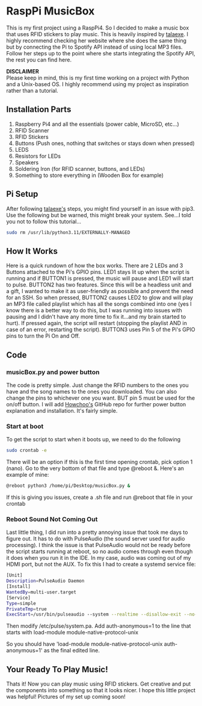 # RaspPi MusicBox
This is my first project using a RaspPi4. So I decided to make a music box that uses RFID stickers to play music. This is heavily inspired by [talaexe](https://talaexe.com/moderndayrecordplayer). I highly recommend checking her website where she does the same thing but by connecting the Pi to Spotify API instead of using local MP3 files. Follow her steps up to the point where she starts integrating the Spotify API, the rest you can find here. 

  __DISCLAIMER__  
Please keep in mind, this is my first time working on a project with Python and a Unix-based OS. I highly recommend using my project as inspiration rather than a tutorial. 

## Installation Parts
1. Raspberry Pi4 and all the essentials (power cable, MicroSD, etc...)
2. RFID Scanner
3. RFID Stickers
4. Buttons (Push ones, nothing that switches or stays down when pressed)
5. LEDS
6. Resistors for LEDs
7. Speakers
8. Soldering Iron (for RFID scanner, buttons, and LEDs)
9. Something to store everything in (Wooden Box for example)

## Pi Setup
After following [talaexe's](https://talaexe.com/moderndayrecordplayer) steps, you might find yourself in an issue with pip3. Use the following but be warned, this might break your system. See...I told you not to follow this tutorial...
```bash
sudo rm /usr/lib/python3.11/EXTERNALLY-MANAGED
```

## How It Works
Here is a quick rundown of how the box works. There are 2 LEDs and 3 Buttons attached to the Pi's GPIO pins. LED1 stays lit up when the script is running and if BUTTON1 is pressed, the music will pause and LED1 will start to pulse. BUTTON2 has two features. Since this will be a headless unit and a gift, I wanted to make it as user-friendly as possible and prevent the need for an SSH. So when pressed, BUTTON2 causes LED2 to glow and will play an MP3 file called playlist which has all the songs combined into one (yes I know there is a better way to do this, but I was running into issues with pausing and I didn't have any more time to fix it...and my brain started to hurt). If pressed again, the script will restart (stopping the playlist AND in case of an error, restarting the script). BUTTON3 uses Pin 5 of the Pi's GPIO pins to turn the Pi On and Off.


## Code
### musicBox.py and power button
The code is pretty simple. Just change the RFID numbers to the ones you have and the song names to the ones you downloaded. You can also change the pins to whichever one you want. BUT pin 5 must be used for the on/off button. I will add [Howchoo's](https://github.com/Howchoo/pi-power-button) GitHub repo for further power button explanation and installation. It's fairly simple.  
### Start at boot
To get the script to start when it boots up, we need to do the following
```bash
sudo crontab -e
```
There will be an option if this is the first time opening crontab, pick option 1 (nano). Go to the very bottom of that file and type @reboot <Your Command>&. Here's an example of mine:
```bash
@reboot python3 /home/pi/Desktop/musicBox.py &
```
If this is giving you issues, create a .sh file and run @reboot that file in your crontab
### Reboot Sound Not Coming Out 
Last little thing, I did run into a pretty annoying issue that took me days to figure out. It has to do with PulseAudio (the sound server used for audio processing). I think the issue is that PulseAudio would not be ready before the script starts running at reboot, so no audio comes through even though it does when you run it in the IDE. In my case, audio was coming out of my HDMI port, but not the AUX. To fix this I had to create a systemd service file:
```bash
[Unit]
Description=PulseAudio Daemon
[Install]
WantedBy=multi-user.target
[Service]
Type=simple
PrivateTmp=true
ExecStart=/usr/bin/pulseaudio --system --realtime --disallow-exit --no-cpu-limit
```
Then modify /etc/pulse/system.pa. Add auth-anonymous=1 to the line that starts with load-module module-native-protocol-unix

So you should have 'load-module module-native-protocol-unix auth-anonymous=1' as the final edited line.


## Your Ready To Play Music!
Thats it! Now you can play music using RFID stickers. Get creative and put the components into something so that it looks nicer. I hope this little project was helpful!
Pictures of my set up coming soon!
